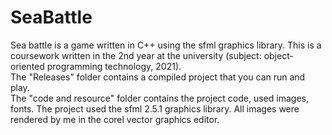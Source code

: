 # SeaBattle
Sea battle is a game written in C++ using the sfml graphics library.
This is a coursework written in the 2nd year at the university (subject: object-oriented programming technology, 2021).  
The "Releases" folder contains a compiled project that you can run and play.   
The "code and resource" folder contains the project code, used images, fonts. The project used the sfml 2.5.1 graphics library. All images were rendered by me in the corel vector graphics editor.    

